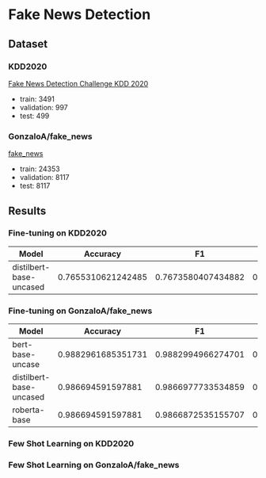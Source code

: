# Fake News Detection

## Dataset

### KDD2020

[Fake News Detection Challenge KDD 2020](https://www.kaggle.com/competitions/fakenewskdd2020/overview)

- train: 3491
- validation: 997
- test: 499

### GonzaloA/fake_news

[fake_news](https://huggingface.co/datasets/GonzaloA/fake_news)

- train: 24353
- validation: 8117
- test: 8117

## Results

### Fine-tuning on KDD2020

| Model                   | Accuracy           | F1                 | Loss                |
| ----------------------- | ------------------ | ------------------ | ------------------- |
| distilbert-base-uncased | 0.7655310621242485 | 0.7673580407434882 | 0.46802181005477905 |

### Fine-tuning on GonzaloA/fake_news

| Model                   | Accuracy           | F1                 | Loss                 |
| ----------------------- | ------------------ | ------------------ | -------------------- |
| bert-base-uncase        | 0.9882961685351731 | 0.9882994966274701 | 0.026664618402719498 |
| distilbert-base-uncased | 0.986694591597881  | 0.9866977733534859 | 0.029809903353452682 |
| roberta-base            | 0.986694591597881  | 0.9866872535155707 | 0.024871505796909332 |

### Few Shot Learning on KDD2020

### Few Shot Learning on GonzaloA/fake_news
